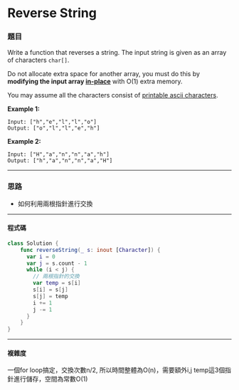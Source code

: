 # Reverse String

### 題目

Write a function that reverses a string. The input string is given as an array of characters `char[]`.

Do not allocate extra space for another array, you must do this by **modifying the input array [in-place](https://en.wikipedia.org/wiki/In-place_algorithm)** with O(1) extra memory.

You may assume all the characters consist of [printable ascii characters](https://en.wikipedia.org/wiki/ASCII#Printable_characters).

 

**Example 1:**

```
Input: ["h","e","l","l","o"]
Output: ["o","l","l","e","h"]
```

**Example 2:**

```
Input: ["H","a","n","n","a","h"]
Output: ["h","a","n","n","a","H"]
```

------

### 思路

- 如何利用兩根指針進行交換

------

#### 程式碼

```swift
class Solution {
    func reverseString(_ s: inout [Character]) {
      var i = 0
      var j = s.count - 1
      while (i < j) {
        // 兩根指針的交換
        var temp = s[i]
        s[i] = s[j]
        s[j] = temp
        i += 1
        j -= 1
      }
    }
}
```

------

#### 複雜度

一個for loop搞定，交換次數n/2, 所以時間整體為O(n)，需要額外i,j temp這3個指針進行儲存，空間為常數O(1)